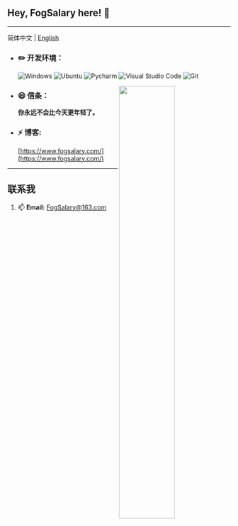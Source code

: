 ## Hey, FogSalary here! :wave: 

----

简体中文 | [English]()

- ### :pencil2: **开发环境：**

  ![Windows](https://img.shields.io/badge/-Windows_10-0078D6?style=flat-square&logo=windows&logoColor=white) ![Ubuntu](https://img.shields.io/badge/-Ubuntu-262577?style=flat-square&logo=Ubuntu&logoColor=white) ![Pycharm](https://img.shields.io/badge/-Pycharm-007ACC?style=flat-square&logo=Pycharm&logoColor=white) ![Visual Studio Code](https://img.shields.io/badge/-Visual_Studio_Code-007ACC?style=flat-square&logo=visual-studio-code&logoColor=white) ![Git](https://img.shields.io/badge/-Git-F05032?style=flat-square&logo=git&logoColor=white) 

[<img align="right" width="50%" src="https://github-readme-stats-ouuan.vercel.app/api?username=whalefell&theme=dark&show_icons=true">](https://skyxinye.xyz)

- ### :smile: 信条：
  **你永远不会比今天更年轻了。**

- ### ⚡ **博客:** 

  [https://www.fogsalary.com/](https://www.fogsalary.com/) 

---

## 联系我

1. 📫 **Email:** FogSalary@163.com
